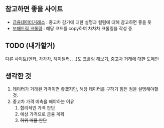 ## 참고하면 좋을 사이트

- [금융데이터거래소](https://www.findatamall.or.kr/fsec/dataProd/generalDataProdDetail.do?cmnx=44&goods_id=38fa9bd9-85b5-11ed-9f58-f220ef21bb88) : 중고차 감가에 대한 설명과 컬럼에 대해 참고하면 좋을 듯
- [보배드림 크롤링](https://velog.io/@sobing/usedCarPrediction) : 해당 코드를 copy하여 차차차 크롤링을 작성 중

## TODO (내가할거)

다른 사이트(엔카, 차차차, 헤이딜러, ...)도 크롤링 해보기, 중고차 거래에 대한 도메인

## 생각한 것

1. 데이터가 거래된 가격이면 좋겠지만, 해당 데이터를 구하기 힘든 점을 설명해야할 것.
2. 중고차 가격 예측을 해야하는 이유
   1. 합리적인 가격 판단
   2. 예상 가격으로 금융 계획
   3. ~~허위 매물 판단~~